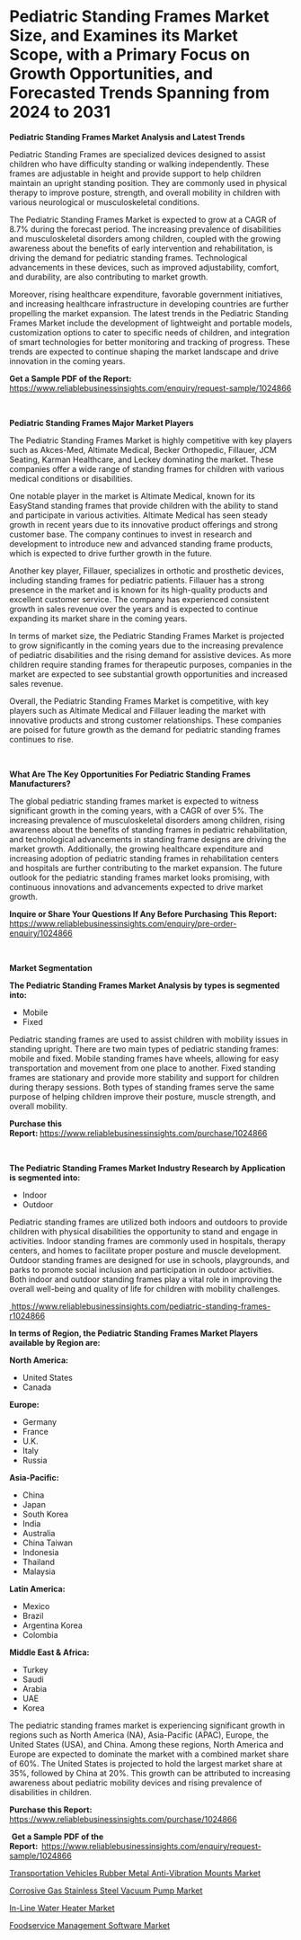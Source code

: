 <p><h1>Pediatric Standing Frames Market Size, and Examines its Market Scope, with a Primary Focus on Growth Opportunities, and Forecasted Trends Spanning from 2024 to 2031</h1></p><p><strong>Pediatric Standing Frames Market Analysis and Latest Trends</strong></p>
<p><p>Pediatric Standing Frames are specialized devices designed to assist children who have difficulty standing or walking independently. These frames are adjustable in height and provide support to help children maintain an upright standing position. They are commonly used in physical therapy to improve posture, strength, and overall mobility in children with various neurological or musculoskeletal conditions.</p><p>The Pediatric Standing Frames Market is expected to grow at a CAGR of 8.7% during the forecast period. The increasing prevalence of disabilities and musculoskeletal disorders among children, coupled with the growing awareness about the benefits of early intervention and rehabilitation, is driving the demand for pediatric standing frames. Technological advancements in these devices, such as improved adjustability, comfort, and durability, are also contributing to market growth.</p><p>Moreover, rising healthcare expenditure, favorable government initiatives, and increasing healthcare infrastructure in developing countries are further propelling the market expansion. The latest trends in the Pediatric Standing Frames Market include the development of lightweight and portable models, customization options to cater to specific needs of children, and integration of smart technologies for better monitoring and tracking of progress. These trends are expected to continue shaping the market landscape and drive innovation in the coming years.</p></p>
<p><strong>Get a Sample PDF of the Report:&nbsp;</strong> <a href="https://www.reliablebusinessinsights.com/enquiry/request-sample/1024866">https://www.reliablebusinessinsights.com/enquiry/request-sample/1024866</a></p>
<p>&nbsp;</p>
<p><strong>Pediatric Standing Frames Major Market Players</strong></p>
<p><p>The Pediatric Standing Frames Market is highly competitive with key players such as Akces-Med, Altimate Medical, Becker Orthopedic, Fillauer, JCM Seating, Karman Healthcare, and Leckey dominating the market. These companies offer a wide range of standing frames for children with various medical conditions or disabilities.</p><p>One notable player in the market is Altimate Medical, known for its EasyStand standing frames that provide children with the ability to stand and participate in various activities. Altimate Medical has seen steady growth in recent years due to its innovative product offerings and strong customer base. The company continues to invest in research and development to introduce new and advanced standing frame products, which is expected to drive further growth in the future.</p><p>Another key player, Fillauer, specializes in orthotic and prosthetic devices, including standing frames for pediatric patients. Fillauer has a strong presence in the market and is known for its high-quality products and excellent customer service. The company has experienced consistent growth in sales revenue over the years and is expected to continue expanding its market share in the coming years.</p><p>In terms of market size, the Pediatric Standing Frames Market is projected to grow significantly in the coming years due to the increasing prevalence of pediatric disabilities and the rising demand for assistive devices. As more children require standing frames for therapeutic purposes, companies in the market are expected to see substantial growth opportunities and increased sales revenue.</p><p>Overall, the Pediatric Standing Frames Market is competitive, with key players such as Altimate Medical and Fillauer leading the market with innovative products and strong customer relationships. These companies are poised for future growth as the demand for pediatric standing frames continues to rise.</p></p>
<p>&nbsp;</p>
<p><strong>What Are The Key Opportunities For Pediatric Standing Frames Manufacturers?</strong></p>
<p><p>The global pediatric standing frames market is expected to witness significant growth in the coming years, with a CAGR of over 5%. The increasing prevalence of musculoskeletal disorders among children, rising awareness about the benefits of standing frames in pediatric rehabilitation, and technological advancements in standing frame designs are driving the market growth. Additionally, the growing healthcare expenditure and increasing adoption of pediatric standing frames in rehabilitation centers and hospitals are further contributing to the market expansion. The future outlook for the pediatric standing frames market looks promising, with continuous innovations and advancements expected to drive market growth.</p></p>
<p><strong>Inquire or Share Your Questions If Any Before Purchasing This Report:</strong> <a href="https://www.reliablebusinessinsights.com/enquiry/pre-order-enquiry/1024866">https://www.reliablebusinessinsights.com/enquiry/pre-order-enquiry/1024866</a></p>
<p>&nbsp;</p>
<p><strong>Market Segmentation</strong></p>
<p><strong>The Pediatric Standing Frames Market Analysis by types is segmented into:</strong></p>
<p><ul><li>Mobile</li><li>Fixed</li></ul></p>
<p><p>Pediatric standing frames are used to assist children with mobility issues in standing upright. There are two main types of pediatric standing frames: mobile and fixed. Mobile standing frames have wheels, allowing for easy transportation and movement from one place to another. Fixed standing frames are stationary and provide more stability and support for children during therapy sessions. Both types of standing frames serve the same purpose of helping children improve their posture, muscle strength, and overall mobility.</p></p>
<p><strong>Purchase this Report:&nbsp;</strong><a href="https://www.reliablebusinessinsights.com/purchase/1024866">https://www.reliablebusinessinsights.com/purchase/1024866</a></p>
<p>&nbsp;</p>
<p><strong>The Pediatric Standing Frames Market Industry Research by Application is segmented into:</strong></p>
<p><ul><li>Indoor</li><li>Outdoor</li></ul></p>
<p><p>Pediatric standing frames are utilized both indoors and outdoors to provide children with physical disabilities the opportunity to stand and engage in activities. Indoor standing frames are commonly used in hospitals, therapy centers, and homes to facilitate proper posture and muscle development. Outdoor standing frames are designed for use in schools, playgrounds, and parks to promote social inclusion and participation in outdoor activities. Both indoor and outdoor standing frames play a vital role in improving the overall well-being and quality of life for children with mobility challenges.</p></p>
<p><a href="https://www.reliablebusinessinsights.com/pediatric-standing-frames-r1024866">&nbsp;https://www.reliablebusinessinsights.com/pediatric-standing-frames-r1024866</a></p>
<p><strong>In terms of Region, the Pediatric Standing Frames Market Players available by Region are:</strong></p>
<p>
    <p> <strong> North America: </strong>
        <ul>
            <li>United States</li>
            <li>Canada</li>
        </ul>
        </p> 
    <p> <strong> Europe: </strong>
        <ul>
            <li>Germany</li>
            <li>France</li>
            <li>U.K.</li>
            <li>Italy</li>
            <li>Russia</li>
        </ul>
        </p> 
    <p> <strong> Asia-Pacific: </strong>
        <ul>
            <li>China</li>
            <li>Japan</li>
            <li>South Korea</li>
            <li>India</li>
            <li>Australia</li>
            <li>China Taiwan</li>
            <li>Indonesia</li>
            <li>Thailand</li>
            <li>Malaysia</li>
        </ul>
        </p> 
    <p> <strong> Latin America: </strong>
        <ul>
            <li>Mexico</li>
            <li>Brazil</li>
            <li>Argentina Korea</li>
            <li>Colombia</li>
        </ul>
        </p> 
    <p> <strong> Middle East & Africa: </strong>
        <ul>
            <li>Turkey</li>
            <li>Saudi</li>
            <li>Arabia</li>
            <li>UAE</li>
            <li>Korea</li>
        </ul>
    </p>
    </p>
<p><p>The pediatric standing frames market is experiencing significant growth in regions such as North America (NA), Asia-Pacific (APAC), Europe, the United States (USA), and China. Among these regions, North America and Europe are expected to dominate the market with a combined market share of 60%. The United States is projected to hold the largest market share at 35%, followed by China at 20%. This growth can be attributed to increasing awareness about pediatric mobility devices and rising prevalence of disabilities in children.</p></p>
<p><strong>Purchase this Report: </strong><a href="https://www.reliablebusinessinsights.com/purchase/1024866">https://www.reliablebusinessinsights.com/purchase/1024866</a></p>
<p>&nbsp;<strong>Get a Sample PDF of the Report:&nbsp;&nbsp;</strong><a href="https://www.reliablebusinessinsights.com/enquiry/request-sample/1024866">https://www.reliablebusinessinsights.com/enquiry/request-sample/1024866</a></p>
<p><strong></strong></p>
<p><p><a href="https://www.linkedin.com/pulse/insights-transportation-vehicles-rubber-metal-anti-vibration-c4vje?trackingId=dDx0kLL864DZl6zevZ950g%3D%3D">Transportation Vehicles Rubber Metal Anti-Vibration Mounts Market</a></p><p><a href="https://github.com/PeterParrish5/Market-Research-Report-List-5/blob/main/corrosive-gas-stainless-steel-vacuum-pump-market.md">Corrosive Gas Stainless Steel Vacuum Pump Market</a></p><p><a href="https://github.com/jhcraigie/Market-Research-Report-List-4/blob/main/in-line-water-heater-market.md">In-Line Water Heater Market</a></p><p><a href="https://www.linkedin.com/pulse/foodservice-management-software-market-overview-global-trends-dqrde?trackingId=6rpzWbcoO8OHgcRe9okLjg%3D%3D">Foodservice Management Software Market</a></p></p>